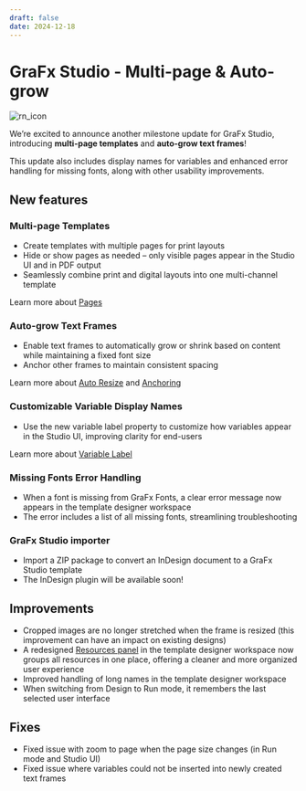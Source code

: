 ```yaml
---
draft: false
date: 2024-12-18
---
```


# GraFx Studio - Multi-page & Auto-grow

![rn_icon](../../../../../assets/icon-GraFx-Studio.svg)

We’re excited to announce another milestone update for GraFx Studio, introducing **multi-page templates** and **auto-grow text frames**!  

This update also includes display names for variables and enhanced error handling for missing fonts, along with other usability improvements.  

<!-- more -->

## New features

### Multi-page Templates
- Create templates with multiple pages for print layouts
- Hide or show pages as needed – only visible pages appear in the Studio UI and in PDF output
- Seamlessly combine print and digital layouts into one multi-channel template

Learn more about [Pages](../../../../../GraFx-Studio/concepts/pages/)

### Auto-grow Text Frames
- Enable text frames to automatically grow or shrink based on content while maintaining a fixed font size
- Anchor other frames to maintain consistent spacing

Learn more about [Auto Resize](../../../../../GraFx-Studio/guides/text-frame/?h=grow#auto-resize) and [Anchoring](../../../../../GraFx-Studio/guides/anchoring/)

### Customizable Variable Display Names
- Use the new variable label property to customize how variables appear in the Studio UI, improving clarity for end-users

Learn more about [Variable Label](../../../../../GraFx-Studio/guides/template-variables/define/#variable-settings)

### Missing Fonts Error Handling
- When a font is missing from GraFx Fonts, a clear error message now appears in the template designer workspace
- The error includes a list of all missing fonts, streamlining troubleshooting

### GraFx Studio importer
- Import a ZIP package to convert an InDesign document to a GraFx Studio template
- The InDesign plugin will be available soon!

## Improvements

- Cropped images are no longer stretched when the frame is resized (this improvement can have an impact on existing designs)
- A redesigned [Resources panel](../../../../../GraFx-Studio/overview/bottom-quicktools/) in the template designer workspace now groups all resources in one place, offering a cleaner and more organized user experience
- Improved handling of long names in the template designer workspace
- When switching from Design to Run mode, it remembers the last selected user interface

## Fixes

- Fixed issue with zoom to page when the page size changes (in Run mode and Studio UI)
- Fixed issue where variables could not be inserted into newly created text frames
